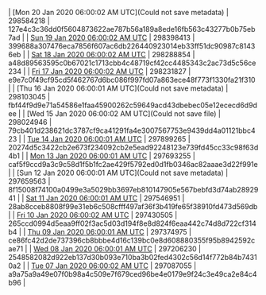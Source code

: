 | [Mon 20 Jan 2020 06:00:02 AM UTC](Could not save metadata) | 298584218 | 127e4c3c36dd0f5604873622ae787b56a189a8ede16fb563c43277b0b75eb7ad | 
| [Sun 19 Jan 2020 06:00:02 AM UTC](https://transfer.sh/Ok6w2/dashninja-dbdump-20200119070002.tar.bz2) | 298398413 | 399688a307476eca7856f607ac6db226440923014eb33ff51dc90987c81436eb | 
| [Sat 18 Jan 2020 06:00:02 AM UTC](https://transfer.sh/7c4Q4/dashninja-dbdump-20200118070002.tar.bz2) | 298288854 | a48d89563595c0b67021c1713cbb4c48719cf42cc4485343c2ac73d5c56ce234 | 
| [Fri 17 Jan 2020 06:00:02 AM UTC](https://transfer.sh/ZzyeK/dashninja-dbdump-20200117070002.tar.bz2) | 298231827 | e9e7c0f49cf95cd5f462767d6bc086f997fd07a863ece48f773f1330fa21f310 | 
| [Thu 16 Jan 2020 06:00:01 AM UTC](Could not save metadata) | 298103045 | fbf44f9d9e71a54586e1faa45900262c59649acd43dbebec05e12ececd6d9dee | 
| [Wed 15 Jan 2020 06:00:02 AM UTC](Could not save file) | 298024946 | 79cb401d238621dc3787cf9ca41291fa4e3007567753e9439dd4a01121bbc423 | 
| [Tue 14 Jan 2020 06:00:01 AM UTC](https://transfer.sh/FWwGR/dashninja-dbdump-20200114070001.tar.bz2) | 297899265 | 20274d5c3422cb2e673f234092cb2e5ead92248123e739fd45cc33c98f63d4b1 | 
| [Mon 13 Jan 2020 06:00:01 AM UTC](https://transfer.sh/Gpq1d/dashninja-dbdump-20200113070001.tar.bz2) | 297693255 | caf5f9ccd9a3c9c58d1f5b1fc2ae429f5792ed0d1fb0346ac82aaae3d22f991e | 
| [Sun 12 Jan 2020 06:00:01 AM UTC](Could not save metadata) | 297659563 | 8f15008f74100a0499e3a5029bb3697eb810147905e567bebfd3d74ab2892941 | 
| [Sat 11 Jan 2020 06:00:01 AM UTC](https://transfer.sh/11xJmT/dashninja-dbdump-20200111070001.tar.bz2) | 297546951 | 28ab8cceb8808f99e31eb6c508cfff497af36f3b419fe65f38910fd473d569db | 
| [Fri 10 Jan 2020 06:00:02 AM UTC](https://transfer.sh/cxSao/dashninja-dbdump-20200110070002.tar.bz2) | 297430505 | 265ccd0994d5eaa9ff02f3ac5d03d194f8e8d824f6eaa442c74d8d722cf314b4 | 
| [Thu 09 Jan 2020 06:00:01 AM UTC](https://transfer.sh/oxmBD/dashninja-dbdump-20200109070001.tar.bz2) | 297374975 | ce86fc42d2de737396cb8bbbe4d16c139bc0e8d608880355f95b8942592cae71 | 
| [Wed 08 Jan 2020 06:00:01 AM UTC]() | 297206230 | 2548582082d922eb137d30b093e710ba3b02fed4302c56d14f772b84b74310a2 | 
| [Tue 07 Jan 2020 06:00:02 AM UTC](https://transfer.sh/2N22Q/dashninja-dbdump-20200107070002.tar.bz2) | 297087055 | a9a75a9a49e07f0b98a4c509e7f679ced96be4e0179e9f24c3e49ca2e84c4b96 | 
